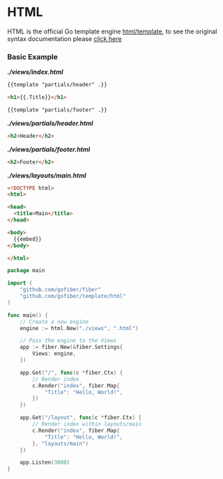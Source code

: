 # HTML

HTML is the official Go template engine [html/template](https://golang.org/pkg/html/template/), to see the original syntax documentation please [click here](https://curtisvermeeren.github.io/2017/09/14/Golang-Templates-Cheatsheet#actions)

### Basic Example

_**./views/index.html**_
```html
{{template "partials/header" .}}

<h1>{{.Title}}</h1>

{{template "partials/footer" .}}
```
_**./views/partials/header.html**_
```html
<h2>Header</h2>
```
_**./views/partials/footer.html**_
```html
<h2>Footer</h2>
```
_**./views/layouts/main.html**_
```html
<!DOCTYPE html>
<html>

<head>
  <title>Main</title>
</head>

<body>
  {{embed}}
</body>

</html>
```

```go
package main

import (
	"github.com/gofiber/fiber"
	"github.com/gofiber/template/html"
)

func main() {
	// Create a new engine
	engine := html.New("./views", ".html")

	// Pass the engine to the Views
	app := fiber.New(&fiber.Settings{
		Views: engine,
	})

	app.Get("/", func(c *fiber.Ctx) {
		// Render index
		c.Render("index", fiber.Map{
			"Title": "Hello, World!",
		})
	})

	app.Get("/layout", func(c *fiber.Ctx) {
		// Render index within layouts/main
		c.Render("index", fiber.Map{
			"Title": "Hello, World!",
		}, "layouts/main")
	})

	app.Listen(3000)
}

```